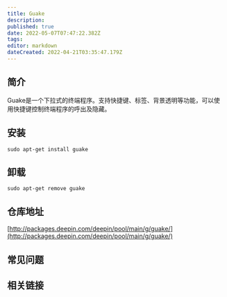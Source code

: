 ```yaml
---
title: Guake
description: 
published: true
date: 2022-05-07T07:47:22.382Z
tags: 
editor: markdown
dateCreated: 2022-04-21T03:35:47.179Z
---
```


## 简介

Guake是一个下拉式的终端程序。支持快捷键、标签、背景透明等功能，可以使用快捷键控制终端程序的呼出及隐藏。

## 安装

`sudo apt-get install guake`

## 卸载

`sudo apt-get remove guake`

## 仓库地址

[http://packages.deepin.com/deepin/pool/main/g/guake/](http://packages.deepin.com/deepin/pool/main/g/guake/)

## 常见问题

## 相关链接
